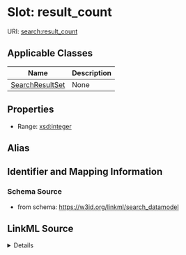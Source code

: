 # Slot: result_count

URI: [search:result_count](https://w3id.org/linkml/search_datamodel/result_count)



<!-- no inheritance hierarchy -->




## Applicable Classes

| Name | Description |
| --- | --- |
[SearchResultSet](SearchResultSet.md) | None






## Properties

* Range: [xsd:integer](http://www.w3.org/2001/XMLSchema#integer)






## Alias




## Identifier and Mapping Information







### Schema Source


* from schema: https://w3id.org/linkml/search_datamodel




## LinkML Source

<details>
```yaml
name: result_count
from_schema: https://w3id.org/linkml/search_datamodel
rank: 1000
alias: result_count
owner: SearchResultSet
domain_of:
- SearchResultSet
range: integer

```
</details>